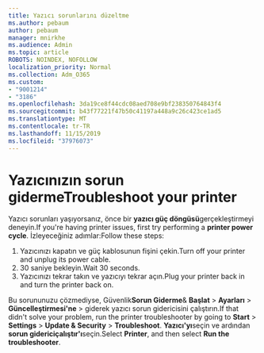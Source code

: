 ```yaml
---
title: Yazıcı sorunlarını düzeltme
ms.author: pebaum
author: pebaum
manager: mnirkhe
ms.audience: Admin
ms.topic: article
ROBOTS: NOINDEX, NOFOLLOW
localization_priority: Normal
ms.collection: Adm_O365
ms.custom:
- "9001214"
- "3186"
ms.openlocfilehash: 3da19ce8f44cdc08aed708e9bf238350764843f4
ms.sourcegitcommit: b43f77221f47b50c41197a448a9c26c423ce1ad5
ms.translationtype: MT
ms.contentlocale: tr-TR
ms.lasthandoff: 11/15/2019
ms.locfileid: "37976073"
---
```

# <a name="troubleshoot-your-printer"></a><span data-ttu-id="735ea-102">Yazıcınızın sorun giderme</span><span class="sxs-lookup"><span data-stu-id="735ea-102">Troubleshoot your printer</span></span>

<span data-ttu-id="735ea-103">Yazıcı sorunları yaşıyorsanız, önce bir **yazıcı güç döngüsü**gerçekleştirmeyi deneyin.</span><span class="sxs-lookup"><span data-stu-id="735ea-103">If you're having printer issues, first try performing a **printer power cycle**.</span></span> <span data-ttu-id="735ea-104">İzleyeceğiniz adımlar:</span><span class="sxs-lookup"><span data-stu-id="735ea-104">Follow these steps:</span></span>

1. <span data-ttu-id="735ea-105">Yazıcınızı kapatın ve güç kablosunun fişini çekin.</span><span class="sxs-lookup"><span data-stu-id="735ea-105">Turn off your printer and unplug its power cable.</span></span>
2. <span data-ttu-id="735ea-106">30 saniye bekleyin.</span><span class="sxs-lookup"><span data-stu-id="735ea-106">Wait 30 seconds.</span></span>
3. <span data-ttu-id="735ea-107">Yazıcınızı tekrar takın ve yazıcıyı tekrar açın.</span><span class="sxs-lookup"><span data-stu-id="735ea-107">Plug your printer back in and turn the printer back on.</span></span>

<span data-ttu-id="735ea-108">Bu sorununuzu çözmediyse, Güvenlik**Sorun Giderme**& **Başlat** > **Ayarları** > **Güncelleştirmesi'ne** > giderek yazıcı sorun gidericisini çalıştırın.</span><span class="sxs-lookup"><span data-stu-id="735ea-108">If that didn't solve your problem, run the printer troubleshooter by going to **Start** > **Settings** > **Update & Security** > **Troubleshoot**.</span></span> <span data-ttu-id="735ea-109">**Yazıcı'yı**seçin ve ardından **sorun gidericiçalıştır'ı**seçin.</span><span class="sxs-lookup"><span data-stu-id="735ea-109">Select **Printer**, and then select **Run the troubleshooter**.</span></span>